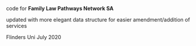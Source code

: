 code for **Family Law Pathways Network SA**

updated with more elegant data structure for easier amendment/addition of services



Flinders Uni July 2020
